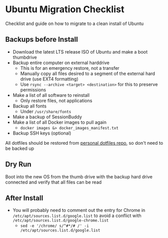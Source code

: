 # Ubuntu Migration Checklist

Checklist and guide on how to migrate to a clean install of Ubuntu

## Backups before Install

* Download the latest LTS release ISO of Ubuntu and make a boot thumbdrive
* Backup entire computer on external harddrive
   - This is for an emergency restore, not a transfer
   - Manually copy all files desired to a segment of the external hard drive (use EXT4 formatting)
   - Use `rsync --archive <target> <destination>` for this to preserve permissions
* Make a list of all software to reinstall
   - Only restore files, not applications
* Backup all fonts
   - Under `/usr/share/fonts`
* Make a backup of SessionBuddy
* Make a list of all Docker images to pull again
   - `docker images &> docker_images_manifest.txt`
* Backup SSH keys (optional)

All dotfiles should be restored from [personal dotfiles repo](https://github.com/matthewfeickert/dotfiles), so don't need to be backed up

## Dry Run

Boot into the new OS from the thumb drive with the backup hard drive connected and verify that all files can be read

## After Install

* You will probably need to comment out the entry for Chrome in `/etc/apt/sources.list.d/google.list` to avoid a conflict with `/etc/apt/sources.list.d/google-chrome.list`
   - `sed -e '/chrome/ s/^#*/# /' -i /etc/apt/sources.list.d/google.list`
